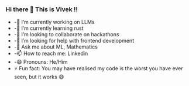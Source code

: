 ### Hi there 👋 This is Vivek !!

<!--
**VivekSil/VivekSil** is a ✨ _special_ ✨ repository because its `README.md` (this file) appears on your GitHub profile.

Here are some ideas to get you started:
-->
- -🔭 I’m currently working on LLMs
- -🌱 I’m currently learning rust
- -👯 I’m looking to collaborate on hackathons
- -🤔 I’m looking for help with frontend development
- -💬 Ask me about ML, Mathematics
- -📫 How to reach me: Linkedin
- -😄 Pronouns: He/Him
- ⚡ Fun fact: You may have realised my code is the worst you have ever seen, but it works :sweat_smile: 
